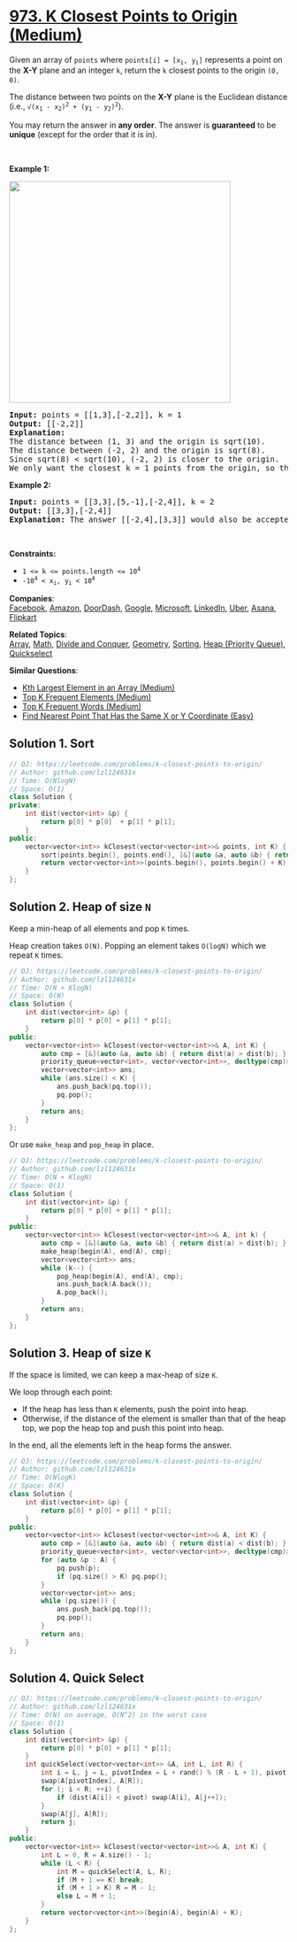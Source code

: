 # [973. K Closest Points to Origin (Medium)](https://leetcode.com/problems/k-closest-points-to-origin/)

<p>Given an array of <code>points</code> where <code>points[i] = [x<sub>i</sub>, y<sub>i</sub>]</code> represents a point on the <strong>X-Y</strong> plane and an integer <code>k</code>, return the <code>k</code> closest points to the origin <code>(0, 0)</code>.</p>

<p>The distance between two points on the <strong>X-Y</strong> plane is the Euclidean distance (i.e., <code>√(x<sub>1</sub> - x<sub>2</sub>)<sup>2</sup> + (y<sub>1</sub> - y<sub>2</sub>)<sup>2</sup></code>).</p>

<p>You may return the answer in <strong>any order</strong>. The answer is <strong>guaranteed</strong> to be <strong>unique</strong> (except for the order that it is in).</p>

<p>&nbsp;</p>
<p><strong>Example 1:</strong></p>
<img alt="" src="https://assets.leetcode.com/uploads/2021/03/03/closestplane1.jpg" style="width: 400px; height: 400px;">
<pre><strong>Input:</strong> points = [[1,3],[-2,2]], k = 1
<strong>Output:</strong> [[-2,2]]
<strong>Explanation:</strong>
The distance between (1, 3) and the origin is sqrt(10).
The distance between (-2, 2) and the origin is sqrt(8).
Since sqrt(8) &lt; sqrt(10), (-2, 2) is closer to the origin.
We only want the closest k = 1 points from the origin, so the answer is just [[-2,2]].
</pre>

<p><strong>Example 2:</strong></p>

<pre><strong>Input:</strong> points = [[3,3],[5,-1],[-2,4]], k = 2
<strong>Output:</strong> [[3,3],[-2,4]]
<strong>Explanation:</strong> The answer [[-2,4],[3,3]] would also be accepted.
</pre>

<p>&nbsp;</p>
<p><strong>Constraints:</strong></p>

<ul>
	<li><code>1 &lt;= k &lt;= points.length &lt;= 10<sup>4</sup></code></li>
	<li><code>-10<sup>4</sup> &lt; x<sub>i</sub>, y<sub>i</sub> &lt; 10<sup>4</sup></code></li>
</ul>


**Companies**:  
[Facebook](https://leetcode.com/company/facebook), [Amazon](https://leetcode.com/company/amazon), [DoorDash](https://leetcode.com/company/doordash), [Google](https://leetcode.com/company/google), [Microsoft](https://leetcode.com/company/microsoft), [LinkedIn](https://leetcode.com/company/linkedin), [Uber](https://leetcode.com/company/uber), [Asana](https://leetcode.com/company/asana), [Flipkart](https://leetcode.com/company/flipkart)

**Related Topics**:  
[Array](https://leetcode.com/tag/array/), [Math](https://leetcode.com/tag/math/), [Divide and Conquer](https://leetcode.com/tag/divide-and-conquer/), [Geometry](https://leetcode.com/tag/geometry/), [Sorting](https://leetcode.com/tag/sorting/), [Heap (Priority Queue)](https://leetcode.com/tag/heap-priority-queue/), [Quickselect](https://leetcode.com/tag/quickselect/)

**Similar Questions**:
* [Kth Largest Element in an Array (Medium)](https://leetcode.com/problems/kth-largest-element-in-an-array/)
* [Top K Frequent Elements (Medium)](https://leetcode.com/problems/top-k-frequent-elements/)
* [Top K Frequent Words (Medium)](https://leetcode.com/problems/top-k-frequent-words/)
* [Find Nearest Point That Has the Same X or Y Coordinate (Easy)](https://leetcode.com/problems/find-nearest-point-that-has-the-same-x-or-y-coordinate/)

## Solution 1. Sort

```cpp
// OJ: https://leetcode.com/problems/k-closest-points-to-origin/
// Author: github.com/lzl124631x
// Time: O(NlogN)
// Space: O(1)
class Solution {
private:
    int dist(vector<int> &p) {
        return p[0] * p[0]  + p[1] * p[1];
    }
public:
    vector<vector<int>> kClosest(vector<vector<int>>& points, int K) {
        sort(points.begin(), points.end(), [&](auto &a, auto &b) { return dist(a) < dist(b); });
        return vector<vector<int>>(points.begin(), points.begin() + K);
    }
};
```

## Solution 2. Heap of size `N`

Keep a min-heap of all elements and pop `K` times.

Heap creation takes `O(N)`. Popping an element takes `O(logN)` which we repeat `K` times.

```cpp
// OJ: https://leetcode.com/problems/k-closest-points-to-origin/
// Author: github.com/lzl124631x
// Time: O(N + KlogN)
// Space: O(N)
class Solution {
    int dist(vector<int> &p) {
        return p[0] * p[0] + p[1] * p[1];
    }
public:
    vector<vector<int>> kClosest(vector<vector<int>>& A, int K) {
        auto cmp = [&](auto &a, auto &b) { return dist(a) > dist(b); };
        priority_queue<vector<int>, vector<vector<int>>, decltype(cmp)> pq(begin(A), end(A), cmp);
        vector<vector<int>> ans;
        while (ans.size() < K) {
            ans.push_back(pq.top());
            pq.pop();
        }
        return ans;
    }
};
```

Or use `make_heap` and `pop_heap` in place.

```cpp
// OJ: https://leetcode.com/problems/k-closest-points-to-origin/
// Author: github.com/lzl124631x
// Time: O(N + KlogN)
// Space: O(1)
class Solution {
    int dist(vector<int> &p) {
        return p[0] * p[0] + p[1] * p[1];
    }
public:
    vector<vector<int>> kClosest(vector<vector<int>>& A, int k) {
        auto cmp = [&](auto &a, auto &b) { return dist(a) > dist(b); };
        make_heap(begin(A), end(A), cmp);
        vector<vector<int>> ans;
        while (k--) {
            pop_heap(begin(A), end(A), cmp);
            ans.push_back(A.back());
            A.pop_back();
        }
        return ans;
    }
};
```

## Solution 3. Heap of size `K`

If the space is limited, we can keep a max-heap of size `K`.

We loop through each point:
* If the heap has less than `K` elements, push the point into heap.
* Otherwise, if the distance of the element is smaller than that of the heap top, we pop the heap top and push this point into heap.

In the end, all the elements left in the heap forms the answer.

```cpp
// OJ: https://leetcode.com/problems/k-closest-points-to-origin/
// Author: github.com/lzl124631x
// Time: O(NlogK)
// Space: O(K)
class Solution {
    int dist(vector<int> &p) {
        return p[0] * p[0] + p[1] * p[1];
    }
public:
    vector<vector<int>> kClosest(vector<vector<int>>& A, int K) {
        auto cmp = [&](auto &a, auto &b) { return dist(a) < dist(b); };
        priority_queue<vector<int>, vector<vector<int>>, decltype(cmp)> pq(cmp);
        for (auto &p : A) {
            pq.push(p);
            if (pq.size() > K) pq.pop();
        }
        vector<vector<int>> ans;
        while (pq.size()) {
            ans.push_back(pq.top());
            pq.pop();
        }
        return ans;
    }
};
```

## Solution 4. Quick Select

```cpp
// OJ: https://leetcode.com/problems/k-closest-points-to-origin/
// Author: github.com/lzl124631x
// Time: O(N) on average, O(N^2) in the worst case
// Space: O(1)
class Solution {
    int dist(vector<int> &p) {
        return p[0] * p[0] + p[1] * p[1];
    }
    int quickSelect(vector<vector<int>> &A, int L, int R) {
        int i = L, j = L, pivotIndex = L + rand() % (R - L + 1), pivot = dist(A[pivotIndex]);
        swap(A[pivotIndex], A[R]);
        for (; i < R; ++i) {
            if (dist(A[i]) < pivot) swap(A[i], A[j++]);
        }
        swap(A[j], A[R]);
        return j;
    }
public:
    vector<vector<int>> kClosest(vector<vector<int>>& A, int K) {
        int L = 0, R = A.size() - 1;
        while (L < R) {
            int M = quickSelect(A, L, R);
            if (M + 1 == K) break;
            if (M + 1 > K) R = M - 1;
            else L = M + 1;
        }
        return vector<vector<int>>(begin(A), begin(A) + K);
    }
};
```